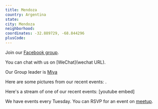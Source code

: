 ```yaml
---
title: Mendoza
country: Argentina
state: 
city: Mendoza
neighborhood: 
coordinates: -32.889729, -68.844296
plusCode:
---
```

Join our [Facebook group](https://www.facebook.com/groups/free.code.camp.mendoza).

You can chat with us on [WeChat](wechat URL).

Our Group leader is [Miya](freecodecamp.org/miya)

Here are some pictures from our recent events:
![]().

Here's a stream of one of our recent events:
[youtube embed]

We have events every Tuesday. You can RSVP for an event on [meetup](meetupurl).
